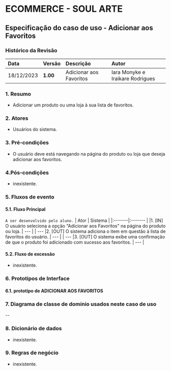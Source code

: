 # ECOMMERCE - SOUL ARTE

## Especificação do caso de uso - Adicionar aos Favoritos
### Histórico da Revisão
|  Data  | Versão | Descrição | Autor |
|:-------|:-------|:----------|:------|
| 18/12/2023 | **1.00** | Adicionar aos Favoritos | Iara Monyke e Iraikare Rodrigues |


### 1. Resumo 
- Adicionar um produto ou uma loja à sua lista de favoritos.
  
### 2. Atores 
- Usuários do sistema.

### 3. Pré-condições
- O usuário deve está navegando na página do produto ou loja que deseja adicionar aos favoritos.

### 4.Pós-condições
- inexistente.


### 5. Fluxos de evento

#### 5.1. Fluxo Principal 
`A ser desenvolvido pelo aluno.`
|  Ator  | Sistema |
|:-------|:------- |
|1. [IN] O usuário seleciona a opção "Adicionar aos Favoritos" na página do produto ou loja. | --- |
| --- |2. [OUT] O sistema adiciona o item em questão à lista de favoritos do usuário. | --- |
| --- |3.  [OUT] O sistema exibe uma confirmação de que o produto foi adicionado com sucesso aos favoritos. | --- |


#### 5.2. Fluxo de excessão
- inexistente.


### 6. Prototipos de Interface
#### 6.1. prototipo de ADICIONAR AOS FAVORITOS


### 7. Diagrama de classe de domínio usados neste caso de uso
--

### 8. Dicionário de dados
- inexistente.


### 9. Regras de negócio
- inexistente.
